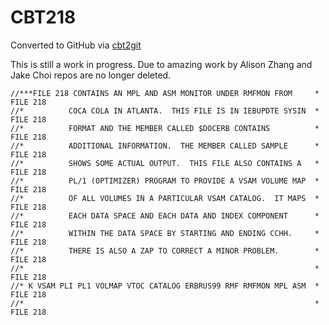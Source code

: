 # CBT218
Converted to GitHub via [cbt2git](https://github.com/wizardofzos/cbt2git)

This is still a work in progress. 
Due to amazing work by Alison Zhang and Jake Choi repos are no longer deleted.

```
//***FILE 218 CONTAINS AN MPL AND ASM MONITOR UNDER RMFMON FROM     *   FILE 218
//*          COCA COLA IN ATLANTA.  THIS FILE IS IN IEBUPDTE SYSIN  *   FILE 218
//*          FORMAT AND THE MEMBER CALLED $DOCERB CONTAINS          *   FILE 218
//*          ADDITIONAL INFORMATION.  THE MEMBER CALLED SAMPLE      *   FILE 218
//*          SHOWS SOME ACTUAL OUTPUT.  THIS FILE ALSO CONTAINS A   *   FILE 218
//*          PL/1 (OPTIMIZER) PROGRAM TO PROVIDE A VSAM VOLUME MAP  *   FILE 218
//*          OF ALL VOLUMES IN A PARTICULAR VSAM CATALOG.  IT MAPS  *   FILE 218
//*          EACH DATA SPACE AND EACH DATA AND INDEX COMPONENT      *   FILE 218
//*          WITHIN THE DATA SPACE BY STARTING AND ENDING CCHH.     *   FILE 218
//*          THERE IS ALSO A ZAP TO CORRECT A MINOR PROBLEM.        *   FILE 218
//*                                                                 *   FILE 218
//* K VSAM PLI PL1 VOLMAP VTOC CATALOG ERBRUS99 RMF RMFMON MPL ASM  *   FILE 218
//*                                                                 *   FILE 218
```
